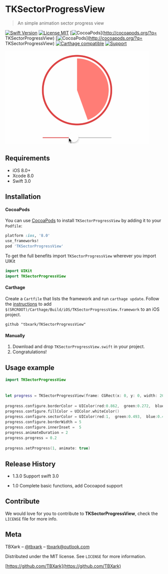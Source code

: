 # TKSectorProgressView
> An simple animation sector progress view

[![Swift Version][swift-image]][swift-url]
[![License MIT](https://img.shields.io/badge/license-MIT-green.svg?style=flat)](https://raw.githubusercontent.com/TBXark/TKSectorProgressView/master/LICENSE)
[![CocoaPods](http://img.shields.io/cocoapods/v/TKSectorProgressView.svg?style=flat)](http://cocoapods.org/?q= TKSectorProgressView)
[![CocoaPods](http://img.shields.io/cocoapods/p/TKSectorProgressView.svg?style=flat)](http://cocoapods.org/?q= TKSectorProgressView)
[![Carthage compatible](https://img.shields.io/badge/Carthage-compatible-4BC51D.svg?style=flat)](https://github.com/Carthage/Carthage)
[![Support](https://img.shields.io/badge/support-iOS%208%2B%20-blue.svg?style=flat)](https://www.apple.com/nl/ios/)


![](example.gif)

## Requirements

- iOS 8.0+
- Xcode 8.0
- Swift 3.0

## Installation

#### CocoaPods
You can use [CocoaPods](http://cocoapods.org/) to install `TKSectorProgressView` by adding it to your `Podfile`:

```ruby
platform :ios, '8.0'
use_frameworks!
pod 'TKSectorProgressView'
```

To get the full benefits import `TKSectorProgressView` wherever you import UIKit

``` swift
import UIKit
import TKSectorProgressView
```
#### Carthage
Create a `Cartfile` that lists the framework and run `carthage update`. Follow the [instructions](https://github.com/Carthage/Carthage#if-youre-building-for-ios) to add `$(SRCROOT)/Carthage/Build/iOS/TKSectorProgressView.framework` to an iOS project.

```
github "tbxark/TKSectorProgressView"
```
#### Manually
1. Download and drop ```TKSectorProgressView.swift``` in your project.  
2. Congratulations!  

## Usage example

```swift
import TKSectorProgressView


let progress = TKSectorProgressView(frame: CGRect(x: 0, y: 0, width: 200, height: 200))

progress.configure.borderColor = UIColor(red:0.862,  green:0.272,  blue:0.282, alpha:1)
progress.configure.fillColor = UIColor.whiteColor()
progress.configure.sectorColor = UIColor(red:1,  green:0.493,  blue:0.474, alpha:1)
progress.configure.borderWidth = 5
progress.configure.innerInset =  5
progress.animateDuration = 2
progress.progress = 0.2

progress.setProgress(1, animate: true)

```


## Release History

* 1.3.0
  Support swift 3.0

* 1.0
  Complete basic functions, add Cocoapod support

## Contribute

We would love for you to contribute to **TKSectorProgressView**, check the ``LICENSE`` file for more info.

## Meta

TBXark – [@tbxark](https://twitter.com/tbxark) – tbxark@outlook.com

Distributed under the MIT license. See ``LICENSE`` for more information.

[https://github.com/TBXark](https://github.com/TBXark)

[swift-image]:https://img.shields.io/badge/swift-3.0-orange.svg
[swift-url]: https://swift.org/
[license-image]: https://img.shields.io/badge/License-MIT-blue.svg
[license-url]: LICENSE
[travis-image]: https://img.shields.io/travis/dbader/node-datadog-metrics/master.svg?style=flat-square
[travis-url]: https://travis-ci.org/dbader/node-datadog-metrics
[codebeat-image]: https://codebeat.co/badges/c19b47ea-2f9d-45df-8458-b2d952fe9dad
[codebeat-url]: https://codebeat.co/projects/github-com-vsouza-awesomeios-com
